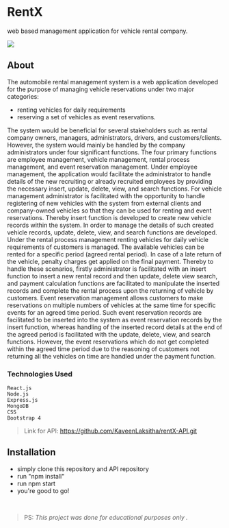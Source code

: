 
# RentX

web based management application for vehicle rental company.

![](https://i.ibb.co/mDn4bQv/spm.png)

## About

The automobile rental management system is a web application developed for the purpose of managing vehicle reservations under two major
categories: 
- renting vehicles for daily requirements
-  reserving a set of vehicles as event reservations.

The system would be beneficial for several stakeholders such as rental company owners, managers, administrators, drivers, and customers/clients. However, the system would mainly be handled by the company administrators under four significant functions.   The   four   primary   functions   are   employee   management, vehicle management, rental process management, and event reservation management.
Under employee management, the application would facilitate the administrator to handle details of the new recruiting or already recruited employees by providing the necessary insert, update, delete, view, and search functions. For vehicle management administrator is facilitated with the opportunity to handle registering of new vehicles with the system from external clients and company-owned vehicles so that they can be used for renting and event reservations. Thereby insert function is developed to create new vehicle records within the system. In order to manage the details of such created vehicle records, update, delete, view, and search functions are developed. Under the rental process management renting vehicles for daily vehicle requirements of customers is managed. The available vehicles can be rented for a specific period (agreed rental period). In case of a late return of the vehicle, penalty charges get applied on the final payment. Thereby to handle these scenarios, firstly administrator is facilitated with an insert function to insert a new rental record and then update, delete view search, and payment calculation functions are facilitated to manipulate the inserted records and complete the rental process upon the returning of vehicle by customers. Event reservation management allows customers to make reservations on multiple numbers of vehicles at the same time for specific events for an agreed time period. Such event reservation records are facilitated to be inserted into the system as event reservation records by the insert function, whereas handling of the inserted record details at the end of the agreed period is facilitated with the update, delete, view, and search functions. However, the event reservations which do not get completed within the agreed time period due to the reasoning of customers not returning all the vehicles on time are handled under the payment function.

### Technologies Used
```
React.js
Node.js
Express.js
MongoDB
CSS
Bootstrap 4
```
> Link for API: https://github.com/KaveenLaksitha/rentX-API.git

## Installation

- simply clone this repository and API repository
- run "npm install"
- run npm start
- you're good to go!

<br />  

> PS: *This project was done for educational purposes only .*

